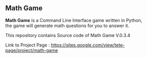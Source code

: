 Math Game
----------
**Math Game** is a Command Line Interface game written in Python,<br>
the game will generate math questions for you to answer it.

This repository contains Source code of Math Game V.0.3.4

Link to Project Page : https://sites.google.com/view/tete-page/project/math-game

